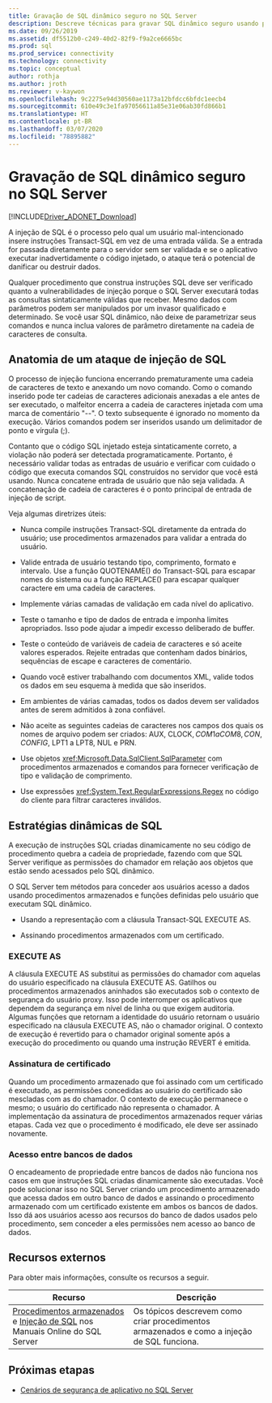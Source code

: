 ```yaml
---
title: Gravação de SQL dinâmico seguro no SQL Server
description: Descreve técnicas para gravar SQL dinâmico seguro usando procedimentos armazenados.
ms.date: 09/26/2019
ms.assetid: df5512b0-c249-40d2-82f9-f9a2ce6665bc
ms.prod: sql
ms.prod_service: connectivity
ms.technology: connectivity
ms.topic: conceptual
author: rothja
ms.author: jroth
ms.reviewer: v-kaywon
ms.openlocfilehash: 9c2275e94d30560ae1173a12bfdcc6bfdc1eecb4
ms.sourcegitcommit: 610e49c3e1fa97056611a85e31e06ab30fd866b1
ms.translationtype: HT
ms.contentlocale: pt-BR
ms.lasthandoff: 03/07/2020
ms.locfileid: "78895882"
---
```

# <a name="writing-secure-dynamic-sql-in-sql-server"></a>Gravação de SQL dinâmico seguro no SQL Server

[!INCLUDE[Driver_ADONET_Download](../../../includes/driver_adonet_download.md)]

A injeção de SQL é o processo pelo qual um usuário mal-intencionado insere instruções Transact-SQL em vez de uma entrada válida. Se a entrada for passada diretamente para o servidor sem ser validada e se o aplicativo executar inadvertidamente o código injetado, o ataque terá o potencial de danificar ou destruir dados.  
  
Qualquer procedimento que construa instruções SQL deve ser verificado quanto a vulnerabilidades de injeção porque o SQL Server executará todas as consultas sintaticamente válidas que receber. Mesmo dados com parâmetros podem ser manipulados por um invasor qualificado e determinado. Se você usar SQL dinâmico, não deixe de parametrizar seus comandos e nunca inclua valores de parâmetro diretamente na cadeia de caracteres de consulta.  
  
## <a name="anatomy-of-a-sql-injection-attack"></a>Anatomia de um ataque de injeção de SQL  
O processo de injeção funciona encerrando prematuramente uma cadeia de caracteres de texto e anexando um novo comando. Como o comando inserido pode ter cadeias de caracteres adicionais anexadas a ele antes de ser executado, o malfeitor encerra a cadeia de caracteres injetada com uma marca de comentário "--". O texto subsequente é ignorado no momento da execução. Vários comandos podem ser inseridos usando um delimitador de ponto e vírgula (;).  
  
Contanto que o código SQL injetado esteja sintaticamente correto, a violação não poderá ser detectada programaticamente. Portanto, é necessário validar todas as entradas de usuário e verificar com cuidado o código que executa comandos SQL construídos no servidor que você está usando. Nunca concatene entrada de usuário que não seja validada. A concatenação de cadeia de caracteres é o ponto principal de entrada de injeção de script.  
  
Veja algumas diretrizes úteis:  
  
- Nunca compile instruções Transact-SQL diretamente da entrada do usuário; use procedimentos armazenados para validar a entrada do usuário.  
  
- Valide entrada de usuário testando tipo, comprimento, formato e intervalo. Use a função QUOTENAME() do Transact-SQL para escapar nomes do sistema ou a função REPLACE() para escapar qualquer caractere em uma cadeia de caracteres.  
  
- Implemente várias camadas de validação em cada nível do aplicativo.  
  
- Teste o tamanho e tipo de dados de entrada e imponha limites apropriados. Isso pode ajudar a impedir excesso deliberado de buffer.  
  
- Teste o conteúdo de variáveis de cadeia de caracteres e só aceite valores esperados. Rejeite entradas que contenham dados binários, sequências de escape e caracteres de comentário.  
  
- Quando você estiver trabalhando com documentos XML, valide todos os dados em seu esquema à medida que são inseridos.  
  
- Em ambientes de várias camadas, todos os dados devem ser validados antes de serem admitidos à zona confiável.  
  
- Não aceite as seguintes cadeias de caracteres nos campos dos quais os nomes de arquivo podem ser criados: AUX, CLOCK$, COM1 a COM8, CON, CONFIG$, LPT1 a LPT8, NUL e PRN.  
  
- Use objetos <xref:Microsoft.Data.SqlClient.SqlParameter> com procedimentos armazenados e comandos para fornecer verificação de tipo e validação de comprimento.  
  
- Use expressões <xref:System.Text.RegularExpressions.Regex> no código do cliente para filtrar caracteres inválidos.  
  
## <a name="dynamic-sql-strategies"></a>Estratégias dinâmicas de SQL  
A execução de instruções SQL criadas dinamicamente no seu código de procedimento quebra a cadeia de propriedade, fazendo com que SQL Server verifique as permissões do chamador em relação aos objetos que estão sendo acessados pelo SQL dinâmico.  
  
O SQL Server tem métodos para conceder aos usuários acesso a dados usando procedimentos armazenados e funções definidas pelo usuário que executam SQL dinâmico.  
  
- Usando a representação com a cláusula Transact-SQL EXECUTE AS.  
  
- Assinando procedimentos armazenados com um certificado.  
  
### <a name="execute-as"></a>EXECUTE AS  
A cláusula EXECUTE AS substitui as permissões do chamador com aquelas do usuário especificado na cláusula EXECUTE AS. Gatilhos ou procedimentos armazenados aninhados são executados sob o contexto de segurança do usuário proxy. Isso pode interromper os aplicativos que dependem da segurança em nível de linha ou que exigem auditoria. Algumas funções que retornam a identidade do usuário retornam o usuário especificado na cláusula EXECUTE AS, não o chamador original. O contexto de execução é revertido para o chamador original somente após a execução do procedimento ou quando uma instrução REVERT é emitida.  
  
### <a name="certificate-signing"></a>Assinatura de certificado  
Quando um procedimento armazenado que foi assinado com um certificado é executado, as permissões concedidas ao usuário do certificado são mescladas com as do chamador. O contexto de execução permanece o mesmo; o usuário do certificado não representa o chamador. A implementação da assinatura de procedimentos armazenados requer várias etapas. Cada vez que o procedimento é modificado, ele deve ser assinado novamente.  
  
### <a name="cross-database-access"></a>Acesso entre bancos de dados  
O encadeamento de propriedade entre bancos de dados não funciona nos casos em que instruções SQL criadas dinamicamente são executadas. Você pode solucionar isso no SQL Server criando um procedimento armazenado que acessa dados em outro banco de dados e assinando o procedimento armazenado com um certificado existente em ambos os bancos de dados. Isso dá aos usuários acesso aos recursos do banco de dados usados pelo procedimento, sem conceder a eles permissões nem acesso ao banco de dados.  
  
## <a name="external-resources"></a>Recursos externos  
Para obter mais informações, consulte os recursos a seguir.  
  
|Recurso|Descrição|  
|--------------|-----------------|  
|[Procedimentos armazenados](../../../relational-databases/stored-procedures/stored-procedures-database-engine.md) e [Injeção de SQL](../../../relational-databases/security/sql-injection.md) nos Manuais Online do SQL Server|Os tópicos descrevem como criar procedimentos armazenados e como a injeção de SQL funciona.|  
  
## <a name="next-steps"></a>Próximas etapas
- [Cenários de segurança de aplicativo no SQL Server](application-security-scenarios-sql-server.md)
